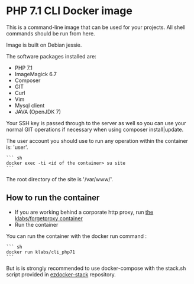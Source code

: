 # PHP 7.1 CLI Docker image

This is a command-line image that can be used for your projects. All shell commands should be run from here.

Image is built on Debian jessie.

The software packages installed are:

* PHP 7.1
* ImageMagick 6.7
* Composer
* GIT
* Curl
* Vim
* Mysql client
* JAVA (OpenJDK 7)

Your SSH key is passed through to the server as well so you can use your normal GIT operations if necessary when
using composer install|update.

The user account you should use to run any operation within the container is: 'user'.

    ``` sh
    docker exec -ti <id of the container> su site
    ```

The root directory of the site is '/var/www/'.

## How to run the container

* If you are working behind a corporate http proxy, run [the klabs/forgetproxy container](https://registry.hub.docker.com/u/klabs/forgetproxy/)
* Run the container

You can run the container with the docker run command :


    ``` sh
    docker run klabs/cli_php71
    ```

 But is is strongly recommended to use docker-compose with the stack.sh script provided in [ezdocker-stack](https://github.com/kaliop/ezdocker-stack/) repository.
